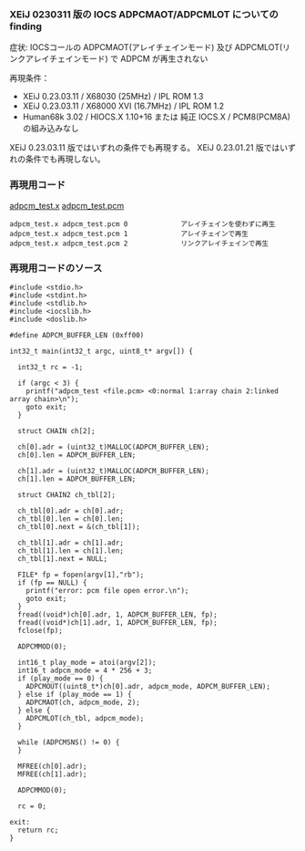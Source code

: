 ### XEiJ 0230311 版の IOCS ADPCMAOT/ADPCMLOT についての finding

症状: IOCSコールの ADPCMAOT(アレイチェインモード) 及び ADPCMLOT(リンクアレイチェインモード) で ADPCM が再生されない

再現条件：
 - XEiJ 0.23.03.11 / X68030 (25MHz) / IPL ROM 1.3
 - XEiJ 0.23.03.11 / X68000 XVI (16.7MHz) / IPL ROM 1.2
 - Human68k 3.02 / HIOCS.X 1.10+16 または 純正 IOCS.X / PCM8(PCM8A)の組み込みなし

XEiJ 0.23.03.11 版ではいずれの条件でも再現する。
XEiJ 0.23.01.21 版ではいずれの条件でも再現しない。


### 再現用コード

[adpcm_test.x](./adpcm_test.x)
[adpcm_test.pcm](./adpcm_test.pcm)

    adpcm_test.x adpcm_test.pcm 0             アレイチェインを使わずに再生
    adpcm_test.x adpcm_test.pcm 1             アレイチェインで再生
    adpcm_test.x adpcm_test.pcm 2             リンクアレイチェインで再生


### 再現用コードのソース

    #include <stdio.h>
    #include <stdint.h>
    #include <stdlib.h>
    #include <iocslib.h>
    #include <doslib.h>

    #define ADPCM_BUFFER_LEN (0xff00)

    int32_t main(int32_t argc, uint8_t* argv[]) {

      int32_t rc = -1;

      if (argc < 3) {
        printf("adpcm_test <file.pcm> <0:normal 1:array chain 2:linked array chain>\n");
        goto exit;
      }

      struct CHAIN ch[2];

      ch[0].adr = (uint32_t)MALLOC(ADPCM_BUFFER_LEN);
      ch[0].len = ADPCM_BUFFER_LEN;

      ch[1].adr = (uint32_t)MALLOC(ADPCM_BUFFER_LEN);
      ch[1].len = ADPCM_BUFFER_LEN;

      struct CHAIN2 ch_tbl[2];
      
      ch_tbl[0].adr = ch[0].adr;
      ch_tbl[0].len = ch[0].len;
      ch_tbl[0].next = &(ch_tbl[1]);
      
      ch_tbl[1].adr = ch[1].adr;
      ch_tbl[1].len = ch[1].len;
      ch_tbl[1].next = NULL;
      
      FILE* fp = fopen(argv[1],"rb");
      if (fp == NULL) {
        printf("error: pcm file open error.\n");
        goto exit;
      }
      fread((void*)ch[0].adr, 1, ADPCM_BUFFER_LEN, fp);
      fread((void*)ch[1].adr, 1, ADPCM_BUFFER_LEN, fp);
      fclose(fp);

      ADPCMMOD(0);

      int16_t play_mode = atoi(argv[2]);
      int16_t adpcm_mode = 4 * 256 + 3;
      if (play_mode == 0) {
        ADPCMOUT((uint8_t*)ch[0].adr, adpcm_mode, ADPCM_BUFFER_LEN);
      } else if (play_mode == 1) {
        ADPCMAOT(ch, adpcm_mode, 2);
      } else {
        ADPCMLOT(ch_tbl, adpcm_mode);
      }

      while (ADPCMSNS() != 0) {
      }

      MFREE(ch[0].adr);
      MFREE(ch[1].adr);

      ADPCMMOD(0);

      rc = 0;

    exit:
      return rc;
    }
